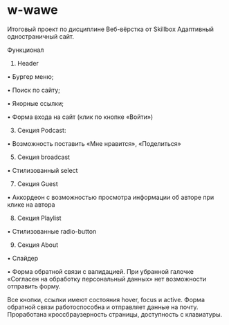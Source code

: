 # w-wawe
Итоговый проект по дисциплине Веб-вёрстка от Skillbox
Адаптивный одностраничный сайт. 

Функционал

1.	Header
   
  •	Бургер меню;
  
  •	Поиск по сайту;
  
  •	Якорные ссылки;
  
  •	Форма входа на сайт (клик по кнопке «Войти»)

3.	Секция Podcast:
   
  •	Возможность поставить «Мне нравится», «Поделиться»
  
5.	Секция broadcast
   
  •	Стилизованный select

7.	Секция Guest

  •	Аккордеон с возможностью просмотра информации об авторе при клике на автора

8.	Секция Playlist

  •	Стилизованные radio-button

9.	Секция About

  •	Слайдер
  
  •	Форма обратной связи с валидацией. При убранной галочке «Согласен на обработку персональный данных» нет возможности отправить форму.

Все кнопки, ссылки имеют состояния hover, focus и active. Форма обратной связи работоспособна и отправляет данные на почту. Проработана кроссбраузерность страницы, доступность с клавиатуры.  
